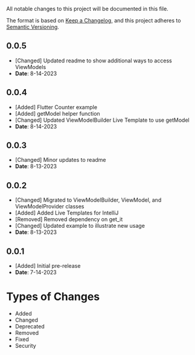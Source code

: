 All notable changes to this project will be documented in this file.

The format is based on [Keep a Changelog](https://keepachangelog.com/en/1.0.0/),
and this project adheres to [Semantic Versioning](https://semver.org/spec/v2.0.0.html).

## 0.0.5
- [Changed] Updated readme to show additional ways to access ViewModels
- **Date**: 8-14-2023

## 0.0.4
- [Added] Flutter Counter example
- [Added] getModel<T> helper function
- [Changed] Updated ViewModelBuilder Live Template to use getModel<T>
- **Date**: 8-14-2023

## 0.0.3
- [Changed] Minor updates to readme
- **Date**: 8-13-2023

## 0.0.2
- [Changed] Migrated to ViewModelBuilder, ViewModel, and ViewModelProvider classes
- [Added] Added Live Templates for IntelliJ
- [Removed] Removed dependency on get_it
- [Changed] Updated example to illustrate new usage
- **Date**: 8-13-2023

## 0.0.1
- [Added] Initial pre-release
- **Date**: 7-14-2023

# Types of Changes
- Added
- Changed
- Deprecated
- Removed
- Fixed
- Security